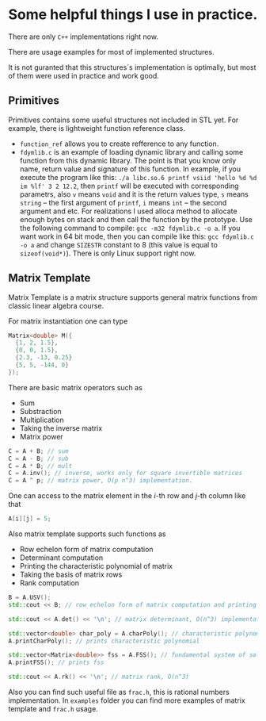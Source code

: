 # Some helpful things I use in practice.
There are only `C++` implementations right now.

There are usage examples for most of implemented structures. 

It is not guranted that this structures`s implementation is optimally, but most of them were used in practice and work good.

## Primitives
Primitives contains some useful structures not included in STL yet. For example, there is lightweight function reference class.

+ ```function_ref``` allows you to create refference to any function.
+ ```fdymlib.c``` is an example of loading dynamic library and calling some function from this dynamic library. The point is that you know only name, return value and signature of this function. In example, if you execute the program like this: ```./a libc.so.6 printf vsiid 'hello %d %d im %lf' 3 2 12.2```, then `printf` will be executed with corresponding parametrs, also ```v``` means ```void``` and it is the return values type, ```s``` means ```string``` – the first argument of ```printf```, ```i``` means ```int``` – the second argument and etc. For realizations I used alloca method to allocate enough bytes on stack and then call the function by the prototype. Use the following command to compile: ```gcc -m32 fdymlib.c -o a```. If you want work in 64 bit mode, then you can compile like this: ```gcc fdymlib.c -o a``` and change ```SIZESTR``` constant to 8 (this value is equal to ```sizeof(void*)```). There is only Linux support right now.  

## Matrix Template
Matrix Template is a matrix structure supports general matrix functions from classic linear algebra course.

For matrix instantiation one can type 
```C++
Matrix<double> M({
  {1, 2, 1.5},
  {0, 0, 1.5},
  {2.3, -13, 0.25}
  {5, 5, -144, 0}
});
```
There are basic matrix operators such as 
+ Sum
+ Substraction
+ Multiplication
+ Taking the inverse matrix
+ Matrix power
```C++
C = A + B; // sum
C = A - B; // sub
C = A * B; // mult
C = A.inv(); // inverse, works only for square invertible matrices
C = A ^ p; // matrix power, O(p n^3) implementation.
```

One can access to the matrix element in the $i$-th row and $j$-th column like that
```C++
A[i][j] = 5;
```

Also matrix template supports such functions as 
+ Row echelon form of matrix computation
+ Determinant computation
+ Printing the characteristic polynomial of matrix
+ Taking the basis of matrix rows
+ Rank computation
```C++
B = A.USV();
std::cout << B; // row echelon form of matrix computation and printing

std::cout << A.det() << '\n'; // matrix determinant, O(n^3) implementation

std::vector<double> char_poly = A.charPoly(); // characteristic polynomial, O(2^n n^2) implementation
A.printCharPoly(); // prints characteristic polynomial

std::vector<Matrix<double>> fss = A.FSS(); // fundamental system of solutions, or rows basis
A.printFSS(); // prints fss

std::cout << A.rk() << '\n'; // matrix rank, O(n^3)
```

Also you can find such useful file as ```frac.h```, this is rational numbers implementation.
In ```examples``` folder you can find more examples of matrix template and ```frac.h``` usage.
